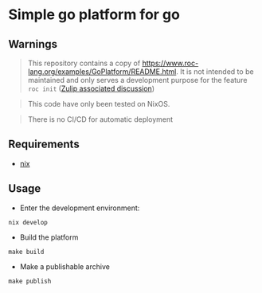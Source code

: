 # Simple go platform for go

## Warnings

> This repository contains a copy of https://www.roc-lang.org/examples/GoPlatform/README.html. It is not intended to be maintained and only serves a development purpose for the feature `roc init` ([Zulip associated discussion](https://roc.zulipchat.com/#narrow/channel/304641-ideas/topic/roc.20init.20app.20scaffolding))

> This code have only been tested on NixOS.

> There is no CI/CD for automatic deployment

## Requirements

- [nix](https://nixos.org/)

## Usage

- Enter the development environment:

```shell
nix develop
```

- Build the platform

```shell
make build
```

- Make a publishable archive
```shell
make publish
```
